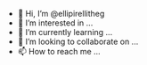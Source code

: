 - 👋 Hi, I’m @ellipirellitheg
- 👀 I’m interested in ...
- 🌱 I’m currently learning ...
- 💞️ I’m looking to collaborate on ...
- 📫 How to reach me ...

<!---
ellipirellitheg/ellipirellitheg is a ✨ special ✨ repository because its `README.md` (this file) appears on your GitHub profile.
You can click the Preview link to take a look at your changes.
--->
